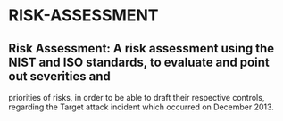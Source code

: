# RISK-ASSESSMENT
## Risk Assessment:  A risk assessment using the NIST and ISO standards, to evaluate and point out severities and 
priorities of risks, in order to be able to draft their respective controls, regarding the Target attack 
incident which occurred on December 2013.

